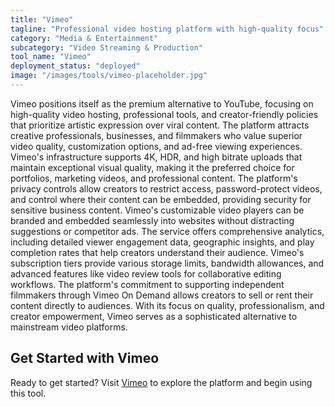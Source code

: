```yaml
---
title: "Vimeo"
tagline: "Professional video hosting platform with high-quality focus"
category: "Media & Entertainment"
subcategory: "Video Streaming & Production"
tool_name: "Vimeo"
deployment_status: "deployed"
image: "/images/tools/vimeo-placeholder.jpg"
---
```

Vimeo positions itself as the premium alternative to YouTube, focusing on high-quality video hosting, professional tools, and creator-friendly policies that prioritize artistic expression over viral content. The platform attracts creative professionals, businesses, and filmmakers who value superior video quality, customization options, and ad-free viewing experiences. Vimeo's infrastructure supports 4K, HDR, and high bitrate uploads that maintain exceptional visual quality, making it the preferred choice for portfolios, marketing videos, and professional content. The platform's privacy controls allow creators to restrict access, password-protect videos, and control where their content can be embedded, providing security for sensitive business content. Vimeo's customizable video players can be branded and embedded seamlessly into websites without distracting suggestions or competitor ads. The service offers comprehensive analytics, including detailed viewer engagement data, geographic insights, and play completion rates that help creators understand their audience. Vimeo's subscription tiers provide various storage limits, bandwidth allowances, and advanced features like video review tools for collaborative editing workflows. The platform's commitment to supporting independent filmmakers through Vimeo On Demand allows creators to sell or rent their content directly to audiences. With its focus on quality, professionalism, and creator empowerment, Vimeo serves as a sophisticated alternative to mainstream video platforms.

## Get Started with Vimeo

Ready to get started? Visit [Vimeo](https://vimeo.com) to explore the platform and begin using this tool.
